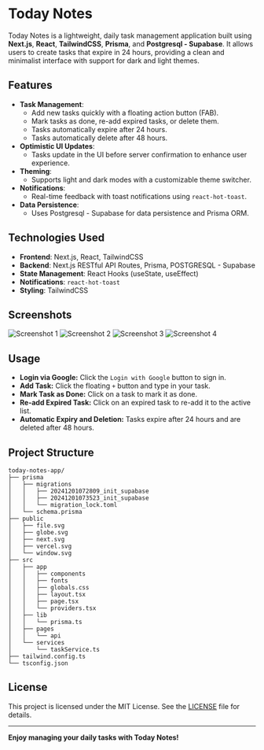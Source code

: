 # Today Notes

Today Notes is a lightweight, daily task management application built using **Next.js**, **React**, **TailwindCSS**, **Prisma**, and **Postgresql - Supabase**. It allows users to create tasks that expire in 24 hours, providing a clean and minimalist interface with support for dark and light themes.

## **Features**
- **Task Management**:
  - Add new tasks quickly with a floating action button (FAB).
  - Mark tasks as done, re-add expired tasks, or delete them.
  - Tasks automatically expire after 24 hours.
  - Tasks automatically delete after 48 hours.
- **Optimistic UI Updates**:
  - Tasks update in the UI before server confirmation to enhance user experience.
- **Theming**:
  - Supports light and dark modes with a customizable theme switcher.
- **Notifications**:
  - Real-time feedback with toast notifications using `react-hot-toast`.
- **Data Persistence**:
  - Uses Postgresql - Supabase for data persistence and Prisma ORM.

## **Technologies Used**
- **Frontend**: Next.js, React, TailwindCSS
- **Backend**: Next.js RESTful API Routes, Prisma, POSTGRESQL - Supabase
- **State Management**: React Hooks (useState, useEffect)
- **Notifications**: `react-hot-toast`
- **Styling**: TailwindCSS

## **Screenshots**
![Screenshot 1](medias/1.png)
![Screenshot 2](medias/2.png)
![Screenshot 3](medias/3.png)
![Screenshot 4](medias/4.png)

## **Usage**

- **Login via Google:** Click the `Login with Google` button to sign in.
- **Add Task:** Click the floating `+` button and type in your task.
- **Mark Task as Done:** Click on a task to mark it as done.
- **Re-add Expired Task:** Click on an expired task to re-add it to the active list.
- **Automatic Expiry and Deletion:** Tasks expire after 24 hours and are deleted after 48 hours.

## **Project Structure**
```
today-notes-app/
├── prisma
│   ├── migrations
│   │   ├── 20241201072809_init_supabase
│   │   ├── 20241201073523_init_supabase
│   │   └── migration_lock.toml
│   └── schema.prisma
├── public
│   ├── file.svg
│   ├── globe.svg
│   ├── next.svg
│   ├── vercel.svg
│   └── window.svg
├── src
│   ├── app
│   │   ├── components
│   │   ├── fonts
│   │   ├── globals.css
│   │   ├── layout.tsx
│   │   ├── page.tsx
│   │   └── providers.tsx
│   ├── lib
│   │   └── prisma.ts
│   ├── pages
│   │   └── api
│   └── services
│       └── taskService.ts
├── tailwind.config.ts
└── tsconfig.json
```
## **License**
This project is licensed under the MIT License. See the [LICENSE](LICENSE) file for details.

---

**Enjoy managing your daily tasks with Today Notes!**